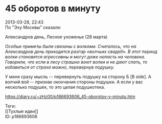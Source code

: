 45 оборотов в минуту
=====================

   
 2013-03-28, 22:43   
  По "Эху Москвы" сказали:   
   
 Александров день, Лесное ухоженье (28 марта)   
   
  *Особые приметы были связаны с волками. Считалось, что на Александров день приходится разгар «волчьих свадеб». В этот период волки становятся агрессивны и могут даже напасть на человека. Говорили, что если в лесу страшно воют волки и не дают спать, то избавиться от страха можно, перевернув подушку.*    
   
 У меня сразу мысль -- перевернуть подушку на сторону Б [B side]. А волчий вой -- признак окончания стороны подушки. А если у вас несколько подушек, то это целая подушкотека.   
    
 <https://diary.ru/~zHz00/p186693606_45-oborotov-v-minutu.htm>   
   
 Теги:   
 [[Тухлые идеи]]   
 ID: p186693606